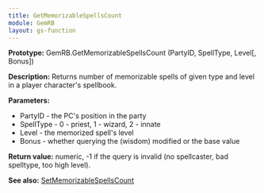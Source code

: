 ```yaml
---
title: GetMemorizableSpellsCount
module: GemRB
layout: gs-function
---
```


**Prototype:** GemRB.GetMemorizableSpellsCount (PartyID, SpellType, Level[, Bonus])

**Description:** Returns number of memorizable spells of given type and 
level in a player character's spellbook.

**Parameters:**
  * PartyID   - the PC's position in the party
  * SpellType - 0 - priest, 1 - wizard, 2 - innate
  * Level     - the memorized spell's level
  * Bonus     - whether querying the (wisdom) modified or the base value

**Return value:** numeric, -1 if the query is invalid (no spellcaster, bad spelltype, too high level).

**See also:** [SetMemorizableSpellsCount](SetMemorizableSpellsCount.md)

